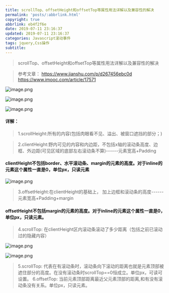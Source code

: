 ```yaml
---
title: scrollTop、offsetHeight和offsetTop等属性用法详解以及兼容性的解决
permalink: 'posts/:abbrlink.html'
copyright: true
abbrlink: eb4f2f6e
date: 2019-07-11 23:16:37
updated: 2019-07-11 23:16:37
categories: Javascript滚动事件
tags: jquery,Css操作
subtitle:
---
```

<blockquote class="blockquote-center">scrollTop、offsetHeight和offsetTop等属性用法详解以及兼容性的解决</blockquote>

>参考文章：
https://www.jianshu.com/p/d267456ebc0d
https://www.imooc.com/article/17571
<!--more-->
![image.png](https://upload-images.jianshu.io/upload_images/3098875-9c8309e7f4721ee5.png?imageMogr2/auto-orient/strip%7CimageView2/2/w/1240)


![image.png](https://upload-images.jianshu.io/upload_images/3098875-5482373cea82b41b.png?imageMogr2/auto-orient/strip%7CimageView2/2/w/1240)

![image.png](https://upload-images.jianshu.io/upload_images/3098875-f79c00caa1c517fc.png?imageMogr2/auto-orient/strip%7CimageView2/2/w/1240)

#### 详解：
>1.scrollHeight:所有的内容(包括肉眼看不见、溢出、被窗口遮挡的部分；)

>2.clientHeight:野内可见的内容和内边距，不包括x轴的滚动条高度、边框、外边距(可见区域的底部左右滚动条不算)------元素宽高+Padding

#### clientHeight不包括border、水平滚动条、margin的元素的高度。对于inline的元素这个属性一直是0，单位px，只读元素


![image.png](https://upload-images.jianshu.io/upload_images/3098875-33eaea347fc2c021.png?imageMogr2/auto-orient/strip%7CimageView2/2/w/1240)

>3.offsetHeight:在clientHeight的基础上， 加上边框和滚动条的高度------元素宽高+Padding+margin

#### offsetHeight不包括margin的元素的高度。对于inline的元素这个属性一直是0，单位px，只读元素。

>4.scrollTop: 在clientHeight区内滚动条滚动了多少距离（包括之前已滚动过的隐藏内容）

![image.png](https://upload-images.jianshu.io/upload_images/3098875-662f5cebbf36bd00.png?imageMogr2/auto-orient/strip%7CimageView2/2/w/1240)

![image.png](https://upload-images.jianshu.io/upload_images/3098875-e9058c7980cd0397.png?imageMogr2/auto-orient/strip%7CimageView2/2/w/1240)

>5.scrollTop: 代表在有滚动条时，滚动条向下滚动的距离也就是元素顶部被遮住部分的高度。在没有滚动条时scrollTop==0恒成立。单位px，可读可设置。
>6.offsetTop: 当前元素顶部距离最近父元素顶部的距离,和有没有滚动条没有关系。单位px，只读元素。

